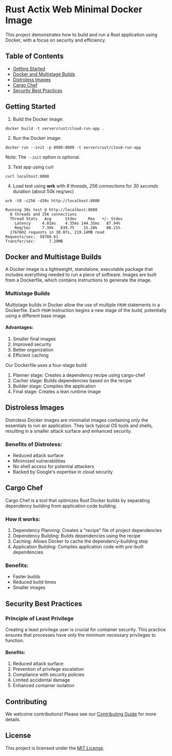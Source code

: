 # Rust Actix Web Minimal Docker Image

This project demonstrates how to build and run a Rust application using Docker, with a focus on security and efficiency.

## Table of Contents

- [Getting Started](#getting-started)
- [Docker and Multistage Builds](#docker-and-multistage-builds)
- [Distroless Images](#distroless-images)
- [Cargo Chef](#cargo-chef)
- [Security Best Practices](#security-best-practices)

## Getting Started

1. Build the Docker image:

```
docker build -t servercrust/cloud-run-app .
```

2. Run the Docker image:

```
docker run --init -p 8080:8080 -t servercrust/cloud-run-app
```

Note: The `--init` option is optional.

3. Test app using curl

```
curl localhost:8000
```

4. Load test using **wrk** with _8 threads_, _256 connections_ for _30 seconds_ duration (about 50k req/sec)

```
wrk -t8 -c256 -d30s http://localhost:8080
```

```
Running 30s test @ http://localhost:8080
  8 threads and 256 connections
  Thread Stats   Avg      Stdev     Max   +/- Stdev
    Latency     4.81ms    4.35ms 144.35ms   87.94%
    Req/Sec     7.39k   839.75    15.28k    80.21%
  1767602 requests in 30.07s, 219.14MB read
Requests/sec:  58780.61
Transfer/sec:      7.29MB
```

## Docker and Multistage Builds

A Docker image is a lightweight, standalone, executable package that includes everything needed to run a piece of software. Images are built from a Dockerfile, which contains instructions to generate the image.

### Multistage Builds

Multistage builds in Docker allow the use of multiple `FROM` statements in a Dockerfile. Each `FROM` instruction begins a new stage of the build, potentially using a different base image.

#### Advantages:

1. Smaller final images
2. Improved security
3. Better organization
4. Efficient caching

Our Dockerfile uses a four-stage build:

1. Planner stage: Creates a dependency recipe using cargo-chef
2. Cacher stage: Builds dependencies based on the recipe
3. Builder stage: Compiles the application
4. Final stage: Creates a lean runtime image

## Distroless Images

Distroless Docker images are minimalist images containing only the essentials to run an application. They lack typical OS tools and shells, resulting in a smaller attack surface and enhanced security.

### Benefits of Distroless:

- Reduced attack surface
- Minimized vulnerabilities
- No shell access for potential attackers
- Backed by Google's expertise in cloud security

## Cargo Chef

Cargo Chef is a tool that optimizes Rust Docker builds by separating dependency building from application code building.

### How it works:

1. Dependency Planning: Creates a "recipe" file of project dependencies
2. Dependency Building: Builds dependencies using the recipe
3. Caching: Allows Docker to cache the dependency-building step
4. Application Building: Compiles application code with pre-built dependencies

### Benefits:

- Faster builds
- Reduced build times
- Smaller images

## Security Best Practices

### Principle of Least Privilege

Creating a least privilege user is crucial for container security. This practice ensures that processes have only the minimum necessary privileges to function.

#### Benefits:

1. Reduced attack surface
2. Prevention of privilege escalation
3. Compliance with security policies
4. Limited accidental damage
5. Enhanced container isolation

## Contributing

We welcome contributions! Please see our [Contributing Guide](CONTRIBUTING.md) for more details.

## License

This project is licensed under the [MIT License](LICENSE).
